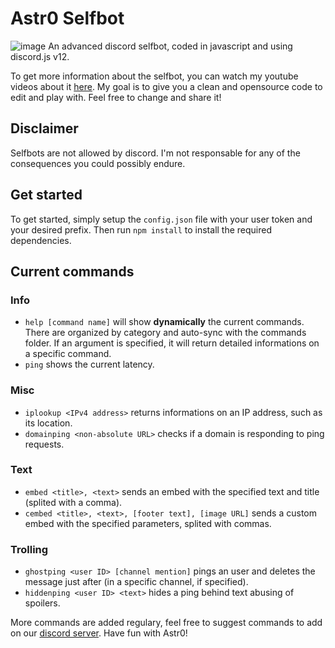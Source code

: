 # Astr0 Selfbot
![image](https://i.imgur.com/3vYbKvz.png)
An advanced discord selfbot, coded in javascript and using discord.js v12.

To get more information about the selfbot, you can watch my youtube videos about it [here](https://www.youtube.com/watch?v=enbUmfm4eEk&list=PL4mZEnmzNtg-jW9Tt6kGf0ql_QATTxFwO).
My goal is to give you a clean and opensource code to edit and play with. Feel free to change and share it!

## Disclaimer
Selfbots are not allowed by discord. I'm not responsable for any of the consequences you could possibly endure.

## Get started
To get started, simply setup the `config.json` file with your user token and your desired prefix. Then run `npm install` to install the required dependencies.

## Current commands
### Info
- `help [command name]` will show **dynamically** the current commands. There are organized by category and auto-sync with the commands folder. If an argument is specified, it will return detailed informations on a specific command.
- `ping` shows the current latency.

### Misc
- `iplookup <IPv4 address>` returns informations on an IP address, such as its location.
- `domainping <non-absolute URL>` checks if a domain is responding to ping requests.

### Text
- `embed <title>, <text>` sends an embed with the specified text and title (splited with a comma).
- `cembed <title>, <text>, [footer text], [image URL]` sends a custom embed with the specified parameters, splited with commas.

### Trolling
- `ghostping <user ID> [channel mention]` pings an user and deletes the message just after (in a specific channel, if specified).
- `hiddenping <user ID> <text>` hides a ping behind text abusing of spoilers.

More commands are added regulary, feel free to suggest commands to add on our [discord server](https://discord.gg/DXGH2NCKg6). Have fun with Astr0!
